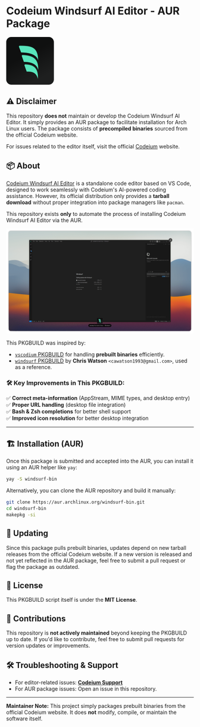# Codeium Windsurf AI Editor - AUR Package

![Windsurf AI Logo](windsurf-ai.png)


## ⚠️ Disclaimer

This repository **does not** maintain or develop the Codeium Windsurf AI Editor. It simply provides an AUR package to facilitate installation for Arch Linux users. The package consists of **precompiled binaries** sourced from the official Codeium website.

For issues related to the editor itself, visit the official [Codeium](https://codeium.com/) website.

## 📦 About

[Codeium Windsurf AI Editor](https://codeium.com/) is a standalone code editor based on VS Code, designed to work seamlessly with Codeium's AI-powered coding assistance. However, its official distribution only provides a **tarball download** without proper integration into package managers like `pacman`.

This repository exists **only** to automate the process of installing Codeium Windsurf AI Editor via the AUR.

![Windsurf AI Desktop Screenshot](windsurf-ai-dekstop-screenshot.png)

This PKGBUILD was inspired by:
- [`vscodium` PKGBUILD](https://aur.archlinux.org/packages/vscodium-bin) for handling **prebuilt binaries** efficiently.
- [`windsurf` PKGBUILD](https://github.com/watzon/aur-packages/blob/main/packages/windsurf/PKGBUILD) by **Chris Watson** `<cawatson1993@gmail.com>`, used as a reference.

### 🛠 Key Improvements in This PKGBUILD:
✅ **Correct meta-information** (AppStream, MIME types, and desktop entry)  
✅ **Proper URL handling** (desktop file integration)  
✅ **Bash & Zsh completions** for better shell support  
✅ **Improved icon resolution** for better desktop integration  

---

## 🏗️ Installation (AUR)

Once this package is submitted and accepted into the AUR, you can install it using an AUR helper like `yay`:

```bash
yay -S windsurf-bin
```

Alternatively, you can clone the AUR repository and build it manually:

```bash
git clone https://aur.archlinux.org/windsurf-bin.git
cd windsurf-bin
makepkg -si
```

## 🔄 Updating

Since this package pulls prebuilt binaries, updates depend on new tarball releases from the official Codeium website. If a new version is released and not yet reflected in the AUR package, feel free to submit a pull request or flag the package as outdated.

## 📜 License

This PKGBUILD script itself is under the **MIT License**.

## 🤝 Contributions

This repository is **not actively maintained** beyond keeping the PKGBUILD up to date. If you'd like to contribute, feel free to submit pull requests for version updates or improvements.

## 🛠️ Troubleshooting & Support

- For editor-related issues: **[Codeium Support](https://codeium.com/)**
- For AUR package issues: Open an issue in this repository.

---

**Maintainer Note:** This project simply packages prebuilt binaries from the official Codeium website. It does **not** modify, compile, or maintain the software itself.

